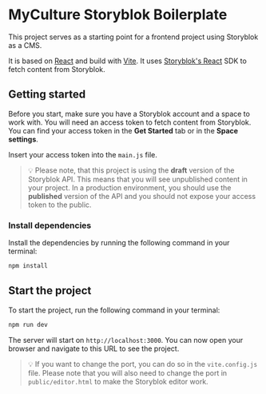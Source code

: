 # MyCulture Storyblok Boilerplate

This project serves as a starting point for a frontend project using Storyblok as a CMS.

It is based on [React](https://reactjs.org/) and build with [Vite](https://vitejs.dev/). It uses [Storyblok's React](https://github.com/storyblok/storyblok-react) SDK to fetch content from Storyblok.

## Getting started
Before you start, make sure you have a Storyblok account and a space to work with. You will need an access token to fetch content from Storyblok.
You can find your access token in the **Get Started** tab or in the **Space settings**.

Insert your access token into the `main.js` file.

> 💡 Please note, that this project is using the **draft** version of the Storyblok API. This means that you will see unpublished content in your project.
In a production environment, you should use the **published** version of the API and you should not expose your access token to the public.

### Install dependencies
Install the dependencies by running the following command in your terminal:
```bash
npm install
```

## Start the project
To start the project, run the following command in your terminal:
```bash
npm run dev
```

The server will start on `http://localhost:3000`. You can now open your browser and navigate to this URL to see the project.

> 💡 If you want to change the port, you can do so in the `vite.config.js` file. Please note that you will also need to change the port in `public/editor.html` to make the Storyblok editor work.